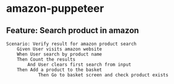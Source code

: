 # amazon-puppeteer
## Feature: Search product in amazon

	Scenario: Verify result for amazon product search
		Given User visits amazon website
		When User search by product name
		Then Count the results
	        And User clears first search from input
		Then Add a product to the basket
                Then Go to basket screen and check product exists
